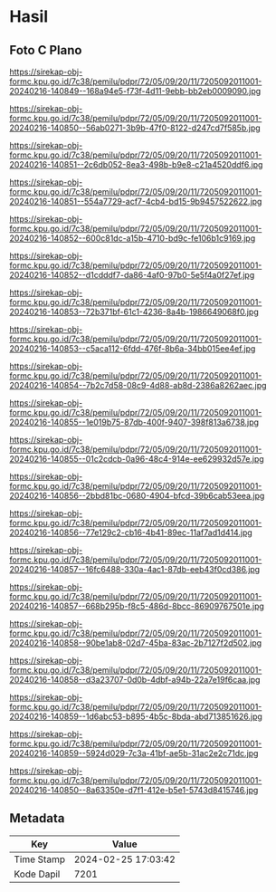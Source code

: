 # Hasil

## Foto C Plano

https://sirekap-obj-formc.kpu.go.id/7c38/pemilu/pdpr/72/05/09/20/11/7205092011001-20240216-140849--168a94e5-f73f-4d11-9ebb-bb2eb0009090.jpg

https://sirekap-obj-formc.kpu.go.id/7c38/pemilu/pdpr/72/05/09/20/11/7205092011001-20240216-140850--56ab0271-3b9b-47f0-8122-d247cd7f585b.jpg

https://sirekap-obj-formc.kpu.go.id/7c38/pemilu/pdpr/72/05/09/20/11/7205092011001-20240216-140851--2c6db052-8ea3-498b-b9e8-c21a4520ddf6.jpg

https://sirekap-obj-formc.kpu.go.id/7c38/pemilu/pdpr/72/05/09/20/11/7205092011001-20240216-140851--554a7729-acf7-4cb4-bd15-9b9457522622.jpg

https://sirekap-obj-formc.kpu.go.id/7c38/pemilu/pdpr/72/05/09/20/11/7205092011001-20240216-140852--600c81dc-a15b-4710-bd9c-fe106b1c9169.jpg

https://sirekap-obj-formc.kpu.go.id/7c38/pemilu/pdpr/72/05/09/20/11/7205092011001-20240216-140852--d1cdddf7-da86-4af0-97b0-5e5f4a0f27ef.jpg

https://sirekap-obj-formc.kpu.go.id/7c38/pemilu/pdpr/72/05/09/20/11/7205092011001-20240216-140853--72b371bf-61c1-4236-8a4b-1986649068f0.jpg

https://sirekap-obj-formc.kpu.go.id/7c38/pemilu/pdpr/72/05/09/20/11/7205092011001-20240216-140853--c5aca112-6fdd-476f-8b6a-34bb015ee4ef.jpg

https://sirekap-obj-formc.kpu.go.id/7c38/pemilu/pdpr/72/05/09/20/11/7205092011001-20240216-140854--7b2c7d58-08c9-4d88-ab8d-2386a8262aec.jpg

https://sirekap-obj-formc.kpu.go.id/7c38/pemilu/pdpr/72/05/09/20/11/7205092011001-20240216-140855--1e019b75-87db-400f-9407-398f813a6738.jpg

https://sirekap-obj-formc.kpu.go.id/7c38/pemilu/pdpr/72/05/09/20/11/7205092011001-20240216-140855--01c2cdcb-0a96-48c4-914e-ee629932d57e.jpg

https://sirekap-obj-formc.kpu.go.id/7c38/pemilu/pdpr/72/05/09/20/11/7205092011001-20240216-140856--2bbd81bc-0680-4904-bfcd-39b6cab53eea.jpg

https://sirekap-obj-formc.kpu.go.id/7c38/pemilu/pdpr/72/05/09/20/11/7205092011001-20240216-140856--77e129c2-cb16-4b41-89ec-11af7ad1d414.jpg

https://sirekap-obj-formc.kpu.go.id/7c38/pemilu/pdpr/72/05/09/20/11/7205092011001-20240216-140857--16fc6488-330a-4ac1-87db-eeb43f0cd386.jpg

https://sirekap-obj-formc.kpu.go.id/7c38/pemilu/pdpr/72/05/09/20/11/7205092011001-20240216-140857--668b295b-f8c5-486d-8bcc-86909767501e.jpg

https://sirekap-obj-formc.kpu.go.id/7c38/pemilu/pdpr/72/05/09/20/11/7205092011001-20240216-140858--90be1ab8-02d7-45ba-83ac-2b7127f2d502.jpg

https://sirekap-obj-formc.kpu.go.id/7c38/pemilu/pdpr/72/05/09/20/11/7205092011001-20240216-140858--d3a23707-0d0b-4dbf-a94b-22a7e19f6caa.jpg

https://sirekap-obj-formc.kpu.go.id/7c38/pemilu/pdpr/72/05/09/20/11/7205092011001-20240216-140859--1d6abc53-b895-4b5c-8bda-abd713851626.jpg

https://sirekap-obj-formc.kpu.go.id/7c38/pemilu/pdpr/72/05/09/20/11/7205092011001-20240216-140859--5924d029-7c3a-41bf-ae5b-31ac2e2c71dc.jpg

https://sirekap-obj-formc.kpu.go.id/7c38/pemilu/pdpr/72/05/09/20/11/7205092011001-20240216-140850--8a63350e-d7f1-412e-b5e1-5743d8415746.jpg


## Metadata

| Key        | Value               |
| ---------- | ------------------- |
| Time Stamp | 2024-02-25 17:03:42 |
| Kode Dapil | 7201                |



